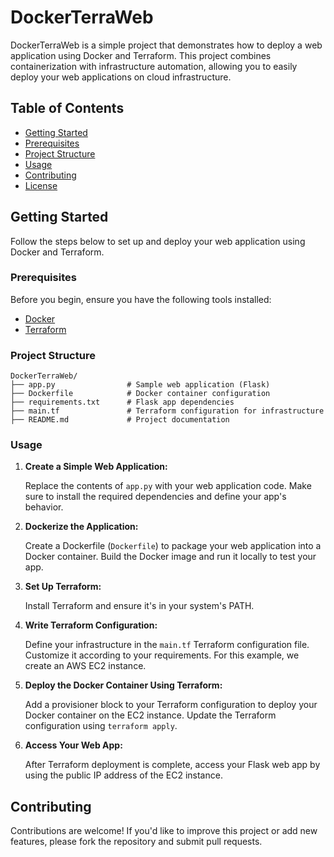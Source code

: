 # DockerTerraWeb

DockerTerraWeb is a simple project that demonstrates how to deploy a web application using Docker and Terraform. This project combines containerization with infrastructure automation, allowing you to easily deploy your web applications on cloud infrastructure.

## Table of Contents

- [Getting Started](#getting-started)
- [Prerequisites](#prerequisites)
- [Project Structure](#project-structure)
- [Usage](#usage)
- [Contributing](#contributing)
- [License](#license)

## Getting Started

Follow the steps below to set up and deploy your web application using Docker and Terraform.

### Prerequisites

Before you begin, ensure you have the following tools installed:

- [Docker](https://docs.docker.com/get-docker/)
- [Terraform](https://learn.hashicorp.com/tutorials/terraform/install-cli)

### Project Structure

```
DockerTerraWeb/
├── app.py                # Sample web application (Flask)
├── Dockerfile            # Docker container configuration
├── requirements.txt      # Flask app dependencies
├── main.tf               # Terraform configuration for infrastructure
├── README.md             # Project documentation
```

### Usage

1. **Create a Simple Web Application:**

   Replace the contents of `app.py` with your web application code. Make sure to install the required dependencies and define your app's behavior.

2. **Dockerize the Application:**

   Create a Dockerfile (`Dockerfile`) to package your web application into a Docker container. Build the Docker image and run it locally to test your app.

3. **Set Up Terraform:**

   Install Terraform and ensure it's in your system's PATH.

4. **Write Terraform Configuration:**

   Define your infrastructure in the `main.tf` Terraform configuration file. Customize it according to your requirements. For this example, we create an AWS EC2 instance.

5. **Deploy the Docker Container Using Terraform:**

   Add a provisioner block to your Terraform configuration to deploy your Docker container on the EC2 instance. Update the Terraform configuration using `terraform apply`.

6. **Access Your Web App:**

   After Terraform deployment is complete, access your Flask web app by using the public IP address of the EC2 instance.

## Contributing

Contributions are welcome! If you'd like to improve this project or add new features, please fork the repository and submit pull requests.
